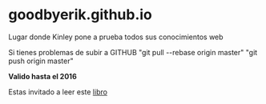 # goodbyerik.github.io
Lugar donde Kinley pone a prueba todos sus conocimientos web


Si tienes problemas de subir a GITHUB
"git pull --rebase origin master"
"git push origin master"

**Valido hasta el 2016**

Estas invitado a leer este <a href="http://chimera.labs.oreilly.com/books/1230000000561/pr01.html#_goals_of_this_book">libro</a>
